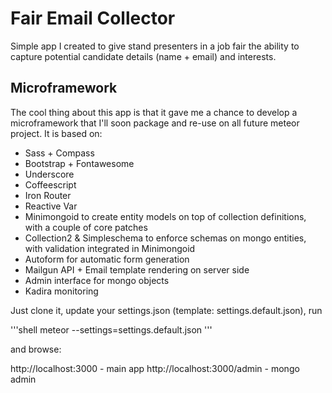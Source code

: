 # Fair Email Collector

Simple app I created to give stand presenters in a job fair the ability to capture potential candidate details (name + email) and interests.

## Microframework

The cool thing about this app is that it gave me a chance to develop a microframework that I'll soon package and re-use on all future meteor project. It is based on:

* Sass + Compass
* Bootstrap + Fontawesome
* Underscore
* Coffeescript
* Iron Router
* Reactive Var
* Minimongoid to create entity models on top of collection definitions, with a couple of core patches
* Collection2 & Simpleschema to enforce schemas on mongo entities, with validation integrated in Minimongoid
* Autoform for automatic form generation
* Mailgun API + Email template rendering on server side
* Admin interface for mongo objects
* Kadira monitoring

Just clone it, update your settings.json (template: settings.default.json), run 

'''shell
meteor --settings=settings.default.json
'''

and browse:

http://localhost:3000 - main app
http://localhost:3000/admin - mongo admin